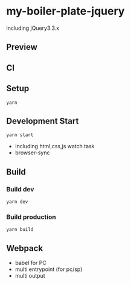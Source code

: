 # my-boiler-plate-jquery

including jQuery3.3.x

## Preview


## CI


## Setup

`yarn`

## Development Start

`yarn start`

- including html,css,js watch task
- browser-sync

## Build

### Build dev

`yarn dev`

### Build production

`yarn build`


## Webpack

- babel for PC
- multi entrypoint (for pc/sp)
- multi output